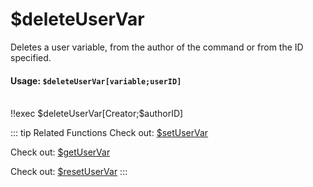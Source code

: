 # $deleteUserVar
Deletes a user variable, from the author of the command or from the ID specified.

#### Usage: `$deleteUserVar[variable;userID]`
<br/>
<discord-messages>
	<discord-message :bot="false" role-color="#ffcc9a" author="Member">
		!!exec $deleteUserVar[Creator;$authorID]
	</discord-message>
</discord-messages>

::: tip Related Functions
Check out: [$setUserVar](../Variables/setUserVar.md)

Check out: [$getUserVar](../Variables/getUserVar.md)

Check out: [$resetUserVar](../Variables/resetUserVar.md)
:::
